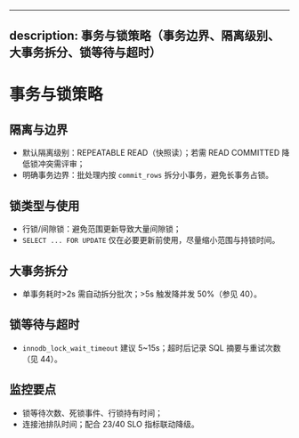 ______________________________________________________________________

## description: 事务与锁策略（事务边界、隔离级别、大事务拆分、锁等待与超时）

# 事务与锁策略

## 隔离与边界

- 默认隔离级别：REPEATABLE READ（快照读）；若需 READ COMMITTED 降低锁冲突需评审；
- 明确事务边界：批处理内按 `commit_rows` 拆分小事务，避免长事务占锁。

## 锁类型与使用

- 行锁/间隙锁：避免范围更新导致大量间隙锁；
- `SELECT ... FOR UPDATE` 仅在必要更新前使用，尽量缩小范围与持锁时间。

## 大事务拆分

- 单事务耗时>2s 需自动拆分批次；>5s 触发降并发 50%（参见 40）。

## 锁等待与超时

- `innodb_lock_wait_timeout` 建议 5~15s；超时后记录 SQL 摘要与重试次数（见 44）。

## 监控要点

- 锁等待次数、死锁事件、行锁持有时间；
- 连接池排队时间；配合 23/40 SLO 指标联动降级。

